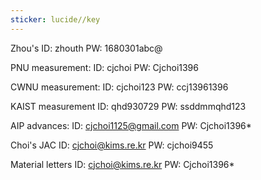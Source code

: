 ```yaml
---
sticker: lucide//key
---
```

Zhou's 
ID: zhouth
PW: 1680301abc@

PNU measurement: 
ID: cjchoi
PW: Cjchoi1396

CWNU measurement: 
ID: cjchoi123 
PW: ccj13961396

KAIST measurement 
ID: qhd930729 
PW: ssddmmqhd123

AIP advances: 
ID: [cjchoi1125@gmail.com](mailto:cjchoi1125@gmail.com) 
PW: Cjchoi1396*

Choi's JAC 
ID: [cjchoi@kims.re.kr](mailto:cjchoi@kims.re.kr) 
PW: cjchoi9455

Material letters
ID: [cjchoi@kims.re.kr](mailto:cjchoi@kims.re.kr)
PW: Cjchoi1396*